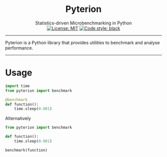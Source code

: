 <h1 align="center">Pyterion</h1>
<div align="center">Statistics-driven Microbenchmarking in Python</div>

<div align="center">
<a href="https://github.com/psf/black/blob/main/LICENSE"><img alt="License: MIT" src="https://black.readthedocs.io/en/stable/_static/license.svg"></a>
<a href="https://github.com/psf/black"><img alt="Code style: black" src="https://img.shields.io/badge/code%20style-black-000000.svg"></a>
</div>

-----

Pyterion is a Python library that provides utilities to benchmark and analyse performance.

------

# Usage
```python
import time
from pyterion import benchmark

@benchmark
def function():
    time.sleep(0.001)
```
Alternatively
```python
from pyterion import benchmark

def function():
    time.sleep(0.001)

benchmark(function)
```

